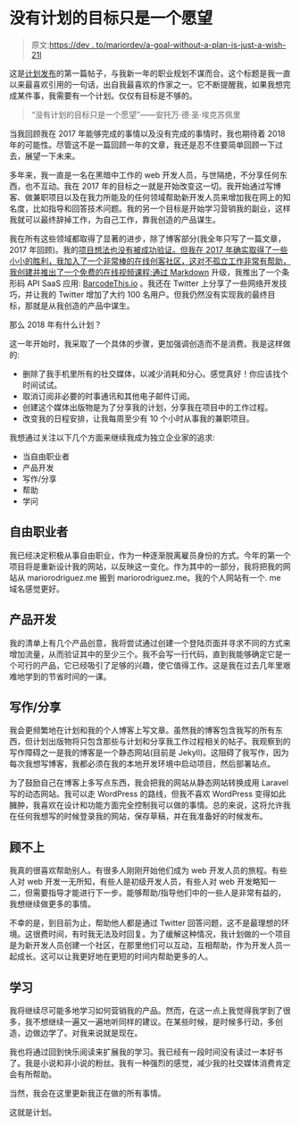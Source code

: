 # 没有计划的目标只是一个愿望

> 原文:[https://dev . to/mariordev/a-goal-without-a-plan-is-just-a-wish-21l](https://dev.to/mariordev/a-goal-without-a-plan-is-just-a-wish-21l)

这是[计划发布](https://medium.com/theplan)的第一篇帖子，与我新一年的职业规划不谋而合。这个标题是我一直以来最喜欢引用的一句话，出自我最喜欢的作家之一。它不断提醒我，如果我想完成某件事，我需要有一个计划。仅仅有目标是不够的。

> “没有计划的目标只是一个愿望”——安托万·德·圣·埃克苏佩里

当我回顾我在 2017 年能够完成的事情以及没有完成的事情时，我也期待着 2018 年的可能性。尽管这不是一篇回顾一年的文章，我还是忍不住要简单回顾一下过去，展望一下未来。

多年来，我一直是一名在黑暗中工作的 web 开发人员，与世隔绝，不分享任何东西，也不互动。我在 2017 年的目标之一就是开始改变这一切。我开始通过写博客、做兼职项目以及在我力所能及的任何领域帮助新开发人员来增加我在网上的知名度，比如指导和回答技术问题。我的另一个目标是开始学习营销我的副业，这样我就可以最终辞掉工作，为自己工作，靠我创造的产品谋生。

我在所有这些领域都取得了显著的进步，除了博客部分(我全年只写了一篇文章，2017 年回顾)。我的[项目想法也没有被成功验证。但我在 2017 年确实取得了一些小小的胜利，我加入了一个非常棒的在线创客社区，这对不孤立工作非常有帮助，我创建并推出了一个免费的在线视频课程:](https://conferify.com)[通过 Markdown](https://levelupwithmarkdown.com) 升级，我推出了一个条形码 API SaaS 应用: [BarcodeThis.io](https://barcodethis.io) 。我还在 Twitter 上分享了一些网络开发技巧，并让我的 Twitter 增加了大约 100 名用户。但我仍然没有实现我的最终目标，那就是从我创造的产品中谋生。

那么 2018 年有什么计划？

这一年开始时，我采取了一个具体的步骤，更加强调创造而不是消费。我是这样做的:

*   删除了我手机里所有的社交媒体，以减少消耗和分心。感觉真好！你应该找个时间试试。
*   取消订阅非必要的时事通讯和其他电子邮件订阅。
*   创建这个媒体出版物是为了分享我的计划，分享我在项目中的工作过程。
*   改变我的日程安排，让我每周至少有 10 个小时从事我的兼职项目。

我想通过关注以下几个方面来继续我成为独立企业家的追求:

*   当自由职业者
*   产品开发
*   写作/分享
*   帮助
*   学问

## 自由职业者

我已经决定积极从事自由职业，作为一种逐渐脱离雇员身份的方式。今年的第一个项目将是重新设计我的网站，以反映这一变化。作为其中的一部分，我将把我的网站从 mariorodriguez.me 搬到 mariorodriguez.me。我的个人网站有一个. me 域名感觉更好。

## 产品开发

我的清单上有几个产品创意，我将尝试通过创建一个登陆页面并寻求不同的方式来增加流量，从而验证其中的至少三个。我不会写一行代码，直到我能够确定它是一个可行的产品，它已经吸引了足够的兴趣，使它值得工作。这是我在过去几年里艰难地学到的节省时间的一课。

## 写作/分享

我会更频繁地在计划和我的个人博客上写文章。虽然我的博客包含我写的所有东西，但计划出版物将只包含那些与计划和分享我工作过程相关的帖子。我观察到的写作障碍之一是我的博客是一个静态网站(目前是 Jekyll)。这阻碍了我写作，因为每次我想写博客，我都必须在我的本地开发环境中启动项目，然后部署站点。

为了鼓励自己在博客上多写点东西，我会把我的网站从静态网站转换成用 Laravel 写的动态网站。我可以走 WordPress 的路线，但我不喜欢 WordPress 变得如此臃肿，我喜欢在设计和功能方面完全控制我可以做的事情。总的来说，这将允许我在任何我想写的时候登录我的网站，保存草稿，并在我准备好的时候发布。

## 顾不上

我真的很喜欢帮助别人。有很多人刚刚开始他们成为 web 开发人员的旅程。有些人对 web 开发一无所知，有些人是初级开发人员，有些人对 web 开发略知一二，但需要指导才能进行下一步。能够帮助/指导他们中的一些人是非常有益的，我想继续做更多的事情。

不幸的是，到目前为止，帮助他人都是通过 Twitter 回答问题，这不是最理想的环境。这很费时间，有时我无法及时回复。为了缓解这种情况，我计划做的一个项目是为新开发人员创建一个社区，在那里他们可以互动，互相帮助，作为开发人员一起成长。这可以让我更好地在更短的时间内帮助更多的人。

## 学习

我将继续尽可能多地学习如何营销我的产品。然而，在这一点上我觉得我学到了很多，我不想继续一遍又一遍地听同样的建议。在某些时候，是时候多行动，多创造，边做边学了。对我来说就是现在。

我也将通过回到快乐阅读来扩展我的学习。我已经有一段时间没有读过一本好书了。我是小说和非小说的粉丝。我有一种强烈的感觉，减少我的社交媒体消费肯定会有所帮助。

当然，我会在这里更新我正在做的所有事情。

这就是计划。